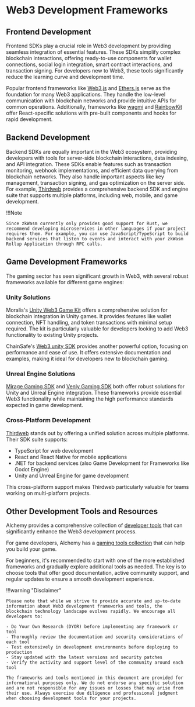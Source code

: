 # Web3 Development Frameworks

## Frontend Development

Frontend SDKs play a crucial role in Web3 development by providing seamless integration of essential features. These SDKs simplify complex blockchain interactions, offering ready-to-use components for wallet connections, social login integration, smart contract interactions, and transaction signing. For developers new to Web3, these tools significantly reduce the learning curve and development time.

Popular frontend frameworks like [Web3.js](https://web3js.readthedocs.io/) and [Ethers.js](https://docs.ethers.org/) serve as the foundation for many Web3 applications. They handle the low-level communication with blockchain networks and provide intuitive APIs for common operations. Additionally, frameworks like [wagmi](https://wagmi.sh/) and [RainbowKit](https://www.rainbowkit.com/) offer React-specific solutions with pre-built components and hooks for rapid development.

## Backend Development

Backend SDKs are equally important in the Web3 ecosystem, providing developers with tools for server-side blockchain interactions, data indexing, and API integration. These SDKs enable features such as transaction monitoring, webhook implementations, and efficient data querying from blockchain networks. They also handle important aspects like key management, transaction signing, and gas optimization on the server side. For example, [Thirdweb](https://portal.thirdweb.com/connect) provides a comprehensive backend SDK and engine suite that supports multiple platforms, including web, mobile, and game development. 

!!!Note

    Since zkWasm currently only provides good support for Rust, we recommend developing microservices in other languages if your project requires them. For example, you can use JavaScript/TypeScript to build backend services that listen to events and interact with your zkWasm Rollup Application through RPC calls.

## Game Development Frameworks

The gaming sector has seen significant growth in Web3, with several robust frameworks available for different game engines:

### Unity Solutions
Moralis's [Unity Web3 Game Kit](https://github.com/MoralisWeb3/unity-web3-game-kit) offers a comprehensive solution for blockchain integration in Unity games. It provides features like wallet connection, NFT handling, and token transactions with minimal setup required. The kit is particularly valuable for developers looking to add Web3 functionality to existing Unity projects.

ChainSafe's [Web3.unity SDK](https://github.com/ChainSafe/web3.unity) provides another powerful option, focusing on performance and ease of use. It offers extensive documentation and examples, making it ideal for developers new to blockchain gaming.

### Unreal Engine Solutions
[Mirage Gaming SDK](https://github.com/mirage-xyz/) and [Venly Gaming SDK](https://docs.venly.io/docs/getting-started-with-unreal-engine) both offer robust solutions for Unity and Unreal Engine integration. These frameworks provide essential Web3 functionality while maintaining the high performance standards expected in game development.

### Cross-Platform Development
[Thirdweb](https://portal.thirdweb.com/connect) stands out by offering a unified solution across multiple platforms. Their SDK suite supports:

- TypeScript for web development
- React and React Native for mobile applications
- .NET for backend services (also Game Development for Frameworks like Godot Engine)
- Unity and Unreal Engine for game development

This cross-platform support makes Thirdweb particularly valuable for teams working on multi-platform projects.

## Other Development Tools and Resources

Alchemy provides a comprehensive collection of [developer tools](https://www.alchemy.com/top/developer-tools) that can significantly enhance the Web3 development process. 

For game developers, Alchemy has a [gaming tools collection](https://www.alchemy.com/dapps?parentCategories=Web3+Gaming+Tools) that can help you build your game.

For beginners, it's recommended to start with one of the more established frameworks and gradually explore additional tools as needed. The key is to choose tools that offer good documentation, active community support, and regular updates to ensure a smooth development experience.

!!!warning "Disclaimer"

    Please note that while we strive to provide accurate and up-to-date information about Web3 development frameworks and tools, the blockchain technology landscape evolves rapidly. We encourage all developers to:

    - Do Your Own Research (DYOR) before implementing any framework or tool
    - Thoroughly review the documentation and security considerations of each tool
    - Test extensively in development environments before deploying to production
    - Stay updated with the latest versions and security patches
    - Verify the activity and support level of the community around each tool

    The frameworks and tools mentioned in this document are provided for informational purposes only. We do not endorse any specific solution and are not responsible for any issues or losses that may arise from their use. Always exercise due diligence and professional judgment when choosing development tools for your projects.